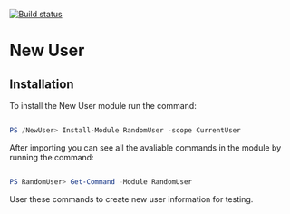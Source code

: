 [![Build status](https://dev.azure.com/jcrandomuser/randomuser/_apis/build/status/randomuser-CI)](https://dev.azure.com/jcrandomuser/randomuser/_build/latest?definitionId=-1)

# New User

## Installation

To install the New User module run the command: 

```PowerShell

PS /NewUser> Install-Module RandomUser -scope CurrentUser
```

After importing you can see all the avaliable commands in the module by running the command:

```PowerShell

PS RandomUser> Get-Command -Module RandomUser
```

User these commands to create new user information for testing.
